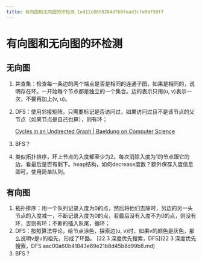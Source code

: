 ```yaml
---
title: 有向图和无向图的环检测_1ed12c8658204d7b9fead3cfe0df58f7
---
```


# 有向图和无向图的环检测

## 无向图

1. 并查集：检查每一条边的两个端点是否是相同的连通子图，如果是相同的，说明存在环。一开始每个节点都是独立的一个集合。边的表示只用(u, v)表示一次，不要再加上(v, u)。
2. DFS：使用邻接矩阵，只需要标记是否访问过，如果访问过且不是该节点的父节点（如果节点是自己也算），则有环；
    
    [Cycles in an Undirected Graph | Baeldung on Computer Science](https://www.baeldung.com/cs/cycles-undirected-graph)
    
3. BFS？
4. 类似拓扑排序，环上节点的入度都至少为2。每次消除入度为1的节点跟它的边，看最后是否有剩下。heap结构，如何decrease度数？额外保存入度信息即可，使用简单队列。

## 有向图

1. 拓扑排序：用一个队列记录入度为0的点，然后将他们去除时，另边的另一头节点的入度减一，不断记录入度为0的点，若最后没有入度不为0的点，则没有环，否则有环；不断的插入队尾，循环；
2. DFS：按照算法导论，给节点涂色，探索边(u, v)时，如果v的颜色是灰色，那么说明v是u的祖先，形成了环路。 [22.3 深度优先搜索，DFS](22 3 深度优先搜索，DFS aac00a60b41843e69e21b8d45b8d99b8.md) 
3. BFS？